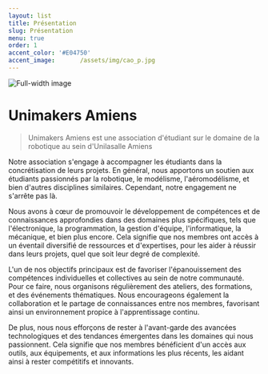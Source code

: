 ```yaml
---
layout: list
title: Présentation
slug: Présentation
menu: true
order: 1
accent_color: '#E04750'
accent_image:       /assets/img/cao_p.jpg
---
```


![Full-width image](https://unimakers-amiens.github.io/unimakersamiens/assets/img/match_cdr_2023.jpg)

# Unimakers Amiens
> Unimakers Amiens est une association d'étudiant sur le domaine de la robotique au sein d'Unilasalle Amiens 

Notre association s'engage à accompagner les étudiants dans la concrétisation de leurs projets. En général, nous apportons un soutien aux étudiants passionnés par la robotique, le modélisme, l'aéromodélisme, et bien d'autres disciplines similaires. Cependant, notre engagement ne s'arrête pas là.

Nous avons à cœur de promouvoir le développement de compétences et de connaissances approfondies dans des domaines plus spécifiques, tels que l'électronique, la programmation, la gestion d'équipe, l'informatique, la mécanique, et bien plus encore. Cela signifie que nos membres ont accès à un éventail diversifié de ressources et d'expertises, pour les aider à réussir dans leurs projets, quel que soit leur degré de complexité.

L'un de nos objectifs principaux est de favoriser l'épanouissement des compétences individuelles et collectives au sein de notre communauté. Pour ce faire, nous organisons régulièrement des ateliers, des formations, et des événements thématiques. Nous encourageons également la collaboration et le partage de connaissances entre nos membres, favorisant ainsi un environnement propice à l'apprentissage continu.

De plus, nous nous efforçons de rester à l'avant-garde des avancées technologiques et des tendances émergentes dans les domaines qui nous passionnent. Cela signifie que nos membres bénéficient d'un accès aux outils, aux équipements, et aux informations les plus récents, les aidant ainsi à rester compétitifs et innovants.